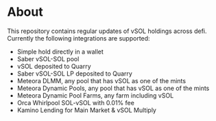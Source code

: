 # About
This repository contains regular updates of vSOL holdings across defi. Currently the following integrations are supported:

- Simple hold directly in a wallet
- Saber vSOL-SOL pool
- vSOL deposited to Quarry
- Saber vSOL-SOL LP deposited to Quarry
- Meteora DLMM, any pool that has vSOL as one of the mints
- Meteora Dynamic Pools, any pool that has vSOL as one of the mints
- Meteora Dynamic Pool Farms, any farm including vSOL
- Orca Whirlpool SOL-vSOL with 0.01% fee
- Kamino Lending for Main Market & vSOL Multiply
